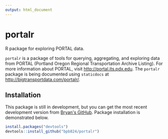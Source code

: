 ```yaml
---
output: html_document
---
```

# portalr
R package for exploring PORTAL data. 

`portalr` is a package of tools for querying, aggregating, and exploring data from PORTAL (Portland Oregon Regional Transportation Archive Listing). For more information about PORTAL, visit <http://portal.its.pdx.edu>. The `portalr` package is being documented using `staticdocs` at <http://bigtransportdata.com/portalr/>. 

## Installation

This package is still in development, but you can get the most recent development version from [Bryan's GitHub](https://github.com/bpb824). Package installation is demonstrated below. 

```R
install.packages("devtools")
devtools::install_github("bpb824/portalr")
```

